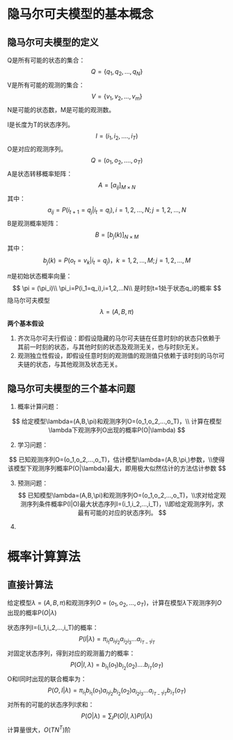 # 隐马尔可夫模型的基本概念

 ## 隐马尔可夫模型的定义

Q是所有可能的状态的集合：
$$
Q = \{q_1,q_2,...,q_N\}
$$
V是所有可能的观测的集合：
$$
V= \{v_1,v_2,...,v_m\}
$$
N是可能的状态数，M是可能的观测数。

I是长度为T的状态序列。
$$
I=(i_1,i_2,....,i_T)
$$
O是对应的观测序列。
$$
Q=(o_1,o_2,....,o_T)
$$
A是状态转移概率矩阵：
$$
A = [a_{ij}]_{M\times N}
$$
其中：
$$
a_{ij}=P(i_{t+1}=q_j|i_t=q_i),i=1,2,...,N;j=1,2,...,N
$$
B是观测概率矩阵：
$$
B=[b_j(k)]_{N \times M}
$$
其中：
$$
b_j(k)=P(o_t=v_k|i_t=q_j)，k=1,2,...,M;j=1,2,...,M
$$


$\pi$是初始状态概率向量：
$$
\pi = (\pi_i)\\
\pi_i=P(i_1=q_i),i=1,2,...N\\
是时刻t=1处于状态q_i的概率
$$
隐马尔可夫模型
$$
\lambda=(A,B,\pi)
$$
**两个基本假设**

1. 齐次马尔可夫行假设：即假设隐藏的马尔可夫链在任意时刻t的状态只依赖于其前一时刻的状态，与其他时刻的状态及观测无关，也与时刻t无关。
2. 观测独立性假设，即假设任意时刻的观测值的观测值只依赖于该时刻的马尔可夫链的状态，与其他观测及状态无关。

## 隐马尔可夫模型的三个基本问题

1. 概率计算问题：

$$
给定模型\lambda=(A,B,\pi)和观测序列O=(o_1,o_2,...,o_T)，\\
计算在模型\lambda下观测序列O出现的概率P(O|\lambda)
$$

2. 学习问题：

$$
已知观测序列O=(o_1,o_2,...,o_T)，估计模型\lambda=(A,B,\pi,)参数，\\使得该模型下观测序列概率P(O|\lambda)最大，即用极大似然估计的方法估计参数
$$

3. 预测问题：
   $$
   已知模型\lambda=(A,B,\pi)和观测序列O=(o_1,o_2,...,o_T)，\\求对给定观测序列条件概率P(I|O)最大状态序列I=(i_1,i_2,...,i_T)，\\即给定观测序列，求最有可能的对应的状态序列。
   $$

4. 



# 概率计算算法

## 直接计算法

给定模型$\lambda=(A,B,\pi)$和观测序列$O=(o_1,o_2,...,o_T)$，计算在模型$\lambda$下观测序列$O$出现的概率P$(O|\lambda)$

状态序列I=(i_1,i_2,...,i_T)的概率：
$$
P(I|\lambda)=\pi_{i_1}a_{i_1i_2}a_{i_2i_3}...a_{i_{T-1}i_T}
$$
对固定状态序列，得到对应的观测蓄力的概率：
$$
P(O|I,\lambda)=b_{i_1}(o_1)b_{i_2}(o_2)....b_{i_T}(o_T)
$$
O和I同时出现的联合概率为：
$$
P(O,I|\lambda)=\pi_{i_1}b_{i_1}(o_1)a_{i_1i_2}b_{i_2}(o_2)a_{i_2i_3}...a_{i_{T-1}i_T}b_{i_T}(o_T)
$$
对所有的可能的状态序列I求和：
$$
P(O|\lambda) = \sum_I P(O|I,\lambda)P(I|\lambda)
$$
计算量很大，$O(TN^T)$阶































